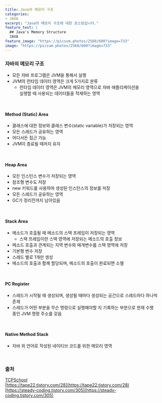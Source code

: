 ```yaml
---
title: Java의 메모리 구조
categories:
- JAVA
excerpt: "Java의 메모리 구조에 대한 포스팅입니다."
feature_text: |
  ## Java's Memory Structure
  JAVA
feature_image: "https://picsum.photos/2560/600?image=733"
image: "https://picsum.photos/2560/600?image=733"
---
```


### 자바의 메모리 구조
- 모든 자바 프로그램은 JVM을 통해서 실행
- JVM의 런타임 데이터 영역은 크게 5가지로 분류
	+ 런타임 데이터 영역은 JVM의 메모리 영역으로 자바 애플리케이션을 <br> 실행할 때 사용되는 데이터들을 적재하는 영역

<br>

#### Method (Static) Area 
- 클래스에 대한 정보와 클래스 변수(static variable)가 저장되는 영역
- 모든 스레드가 공유하는 영역
- 어디서든 접근 가능
- JVM이 종료될 때까지 유지

<br>

#### Heap Area
- 모든 인스턴스 변수가 저장되는 영역
- 참조형 변수도 저장
- new 키워드를 사용하여 생성된 인스턴스의 정보를 저장
- 모든 스레드가 공유하는 영역
- GC가 정리전까지 남아있음

<br>

#### Stack Area
- 메소드가 호출될 때 메소드의 스택 프레임이 저장되는 영역
	+ 스택 프레임이란 스택 영역에 저장되는 메소드의 호출 정보
- 메소드 호출과 관계되는 지역 변수와 매개변수를 스택 영역에 저장
- 기본형 변수 저장
- 스레드 별로 1개만 생성
- 메소드의 호출과 함께 할당되며, 메소드의 호출이 완료되면 소멸

<br>

#### PC Register
- 스레드가 시작될 때 생성되며, 생성될 때마다 생성되는 공간으로 스레드마다 하나씩 존재
- 스레드가 어떤 부분을 무슨 명령으로 실행해야할 지 기록하는 부분으로 현재 수행 중인 JVM 명령 주소를 갖음

<br>

#### Native Method Stack
- 자바 외 언어로 작성된 네이티브 코드를 위한 메모리 영역

<br>

### 출처
[TCPSchool](http://www.tcpschool.com/java/java_array_memory) <br>
[https://tape22.tistory.com/28](https://tape22.tistory.com/28) <br>
[https://steady-coding.tistory.com/305](https://steady-coding.tistory.com/305)
